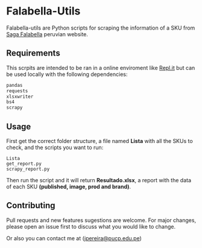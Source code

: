 # Falabella-Utils

Falabella-utils are Python scripts for scraping the information of a SKU from [Saga Falabella](https://falabella.com.pe/falabella-pe/) peruvian website.

## Requirements

This scrpits are intended to be ran in a online enviroment like [Repl.it](https://repl.it/) but can be used locally with the following dependencies:

```bash
pandas
requests
xlsxwriter
bs4
scrapy
```

## Usage


First get the correct folder structure, a file named __Lista__ with all the SKUs to check, and the scripts you want to run:

```
Lista
get_report.py
scrapy_report.py
```

Then run the script and it will return __Resultado.xlsx__, a report with the data of each SKU __(published, image, prod and brand)__.

## Contributing
Pull requests and new features sugestions are welcome. For major changes, please open an issue first to discuss what you would like to change.

Or also you can contact me at (jpereira@pucp.edu.pe) 
